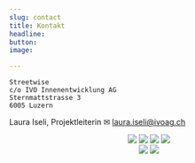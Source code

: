 ```yaml
---
slug: contact
title: Kontakt
headline: 
button: 
image: 

---
```

    Streetwise
    c/o IVO Innenentwicklung AG
    Sternmattstrasse 3
    6005 Luzern

Laura Iseli, Projektleiterin ✉ laura.iseli@ivoag.ch

<center>
<a href="https://ivoag.ch/"><img src="/logos/ivo.png.jpg"></a>
<a href="https://ethz.ch/"><img src="/logos/eth.png"></a>
<a href="https://smartuse.ch/"><img src="/logos/Smart_Use_Logo_schwarz.png"></a>  
<a href="https://human-ist.unifr.ch/en/"><img src="/logos/H_nobackground_BIG.png"></a>
<br>
<a href="https://luucy.ch/"><img src="/logos/luucy.png"></a>
<a href="https://metropolitanraum-zuerich.ch/"><img src="/logos/mrz.png"></a>
</center>